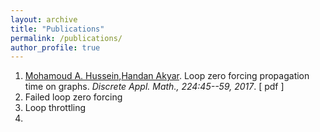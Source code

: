 ```yaml
---
layout: archive
title: "Publications"
permalink: /publications/
author_profile: true
---
```

1.   [Mohamoud A. Hussein](https://mohamoudhussein.github.io/),[Handan Akyar](https://ubys.eskisehir.edu.tr/ABPDS/AcademicInformation/BilgiGoruntulemev2/Index?pid=D6cJrAULU3TOJ10K579Q3g!xGGx!!xGGx!). Loop zero forcing propagation time on graphs. _Discrete Appl. Math., 224:45--59, 2017_. [ pdf ]
2.   Failed loop zero forcing
3.   Loop throttling
4.   

